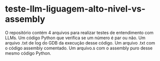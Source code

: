 # teste-llm-liguagem-alto-nivel-vs-assembly
O repositório contém 4 arquivos para realizar testes de entendimento com LLMs.
Um código Python que verifica se um número é par ou não.
Um arquivo .txt de log do GDB da execução desse código.
Um arquivo .txt com o código assembly comentado.
Um arquivo.s com o assembly puro desse mesmo código Python.
